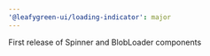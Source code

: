 ```yaml
---
'@leafygreen-ui/loading-indicator': major
---
```


First release of Spinner and BlobLoader components
